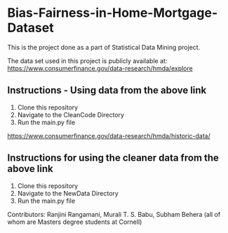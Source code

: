 # Bias-Fairness-in-Home-Mortgage-Dataset
This is the project done as a part of Statistical Data Mining project.

The data set used in this project is publicly available at: https://www.consumerfinance.gov/data-research/hmda/explore

## Instructions - Using data from the above link
1. Clone this repository 
2. Navigate to the CleanCode Directory
3. Run the main.py file


https://www.consumerfinance.gov/data-research/hmda/historic-data/
## Instructions for using the cleaner data from the above link
1. Clone this repository 
2. Navigate to the NewData Directory
3. Run the main.py file

Contributors: Ranjini Rangamani, Murali T. S. Babu, Subham Behera (all of whom are Masters degree students at Cornell)
